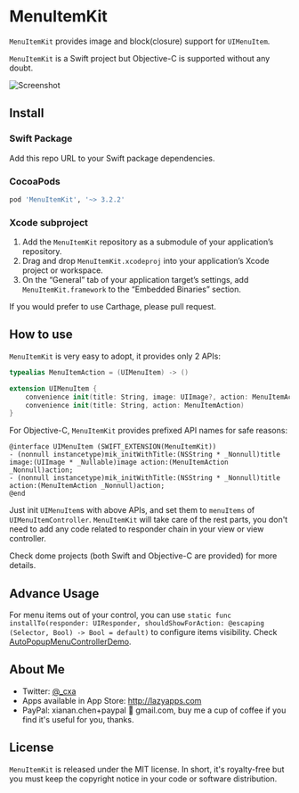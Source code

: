 # MenuItemKit

`MenuItemKit` provides image and block(closure) support for `UIMenuItem`.

`MenuItemKit` is a Swift project but Objective-C is supported without any doubt.

![Screenshot](Screenshot.png)

## Install

### Swift Package

Add this repo URL to your Swift package dependencies.

### CocoaPods

```ruby
pod 'MenuItemKit', '~> 3.2.2'
```

### Xcode subproject
1. Add the `MenuItemKit` repository as a submodule of your application’s repository.
2. Drag and drop `MenuItemKit.xcodeproj` into your application’s Xcode project or workspace.
3. On the “General” tab of your application target’s settings, add `MenuItemKit.framework` to the “Embedded Binaries” section.

If you would prefer to use Carthage, please pull request.

## How to use

`MenuItemKit` is very easy to adopt, it provides only 2 APIs:

``` swift
typealias MenuItemAction = (UIMenuItem) -> ()

extension UIMenuItem {
    convenience init(title: String, image: UIImage?, action: MenuItemAction)
    convenience init(title: String, action: MenuItemAction)
}
```

For Objective-C, `MenuItemKit` provides prefixed API names for safe reasons:

```objc
@interface UIMenuItem (SWIFT_EXTENSION(MenuItemKit))
- (nonnull instancetype)mik_initWithTitle:(NSString * _Nonnull)title image:(UIImage * _Nullable)image action:(MenuItemAction _Nonnull)action;
- (nonnull instancetype)mik_initWithTitle:(NSString * _Nonnull)title action:(MenuItemAction _Nonnull)action;
@end
```

Just init `UIMenuItem`s with above APIs, and set them to `menuItems` of `UIMenuItemController`. `MenuItemKit` will take care of the rest parts, you don't need to add any code related to responder chain in your view or view controller.

Check dome projects (both Swift and Objective-C are provided) for more details.

## Advance Usage

For menu items out of your control, you can use `static func installTo(responder: UIResponder, shouldShowForAction: @escaping (Selector, Bool) -> Bool = default)` to configure items visibility. Check [AutoPopupMenuControllerDemo](AutoPopupMenuControllerDemo).

## About Me

* Twitter: [@_cxa](https://twitter.com/_cxa)
* Apps available in App Store: <http://lazyapps.com>
* PayPal: xianan.chen+paypal 📧 gmail.com, buy me a cup of coffee if you find it's useful for you, thanks.

## License

`MenuItemKit` is released under the MIT license. In short, it's royalty-free but you must keep the copyright notice in your code or software distribution.
